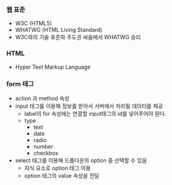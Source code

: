 ### 웹 표준

- W3C (HTML5)
- WHATWG (HTML Living Standard)
- W3C와의 기술 표준화 주도권 싸움에서 WHATWG 승리

### HTML

- Hyper Text Markup Language

### form 태그

- action 과 method 속성
- input 태그를 이용해 정보를 받아서 서버에서 처리될 데이터를 제공
  - label의 for 속성에는 연결할 input태그의 id를 넣어주어야 된다.
  - type
    - text
    - date
    - radio
    - number
    - checkbox
- select 태그를 이용해 드롭다운의 option 중 선택할 수 있음
  - 자식 요소로 option 태그 이용
  - option 태그의 value 속성을 전달

